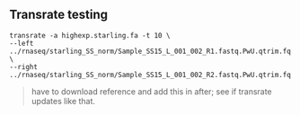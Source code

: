 Transrate testing
--

	transrate -a highexp.starling.fa -t 10 \
	--left ../rnaseq/starling_SS_norm/Sample_SS15_L_001_002_R1.fastq.PwU.qtrim.fq \
	--right ../rnaseq/starling_SS_norm/Sample_SS15_L_001_002_R2.fastq.PwU.qtrim.fq
	

> have to download reference and add this in after; see if transrate updates like that. 